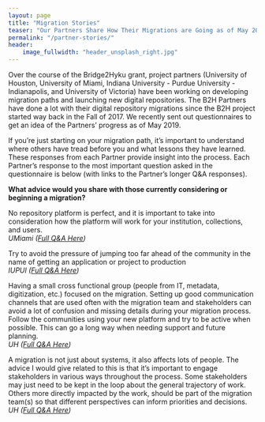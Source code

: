 ```yaml
---
layout: page
title: "Migration Stories"
teaser: "Our Partners Share How Their Migrations are Going as of May 2019"
permalink: "/partner-stories/"
header:
    image_fullwidth: "header_unsplash_right.jpg"
---
```

Over the course of the Bridge2Hyku grant, project partners (University of Houston, University of Miami, Indiana University - Purdue University - Indianapolis, and University of Victoria) have been working on developing migration paths and launching new digital repositories.
The B2H Partners have done a lot with their digital repository migrations since the B2H project started way back in the Fall of 2017. We recently sent out questionnaires to get an idea of the Partners’ progress as of May 2019.   

If you’re just starting on your migration path, it’s important to understand where others have tread before you and what lessons they have learned. These responses from each Partner provide insight into the process.  Each Partner’s response to the most important question asked in the questionnaire is below (with links to the Partner’s longer Q&A responses). 

**What advice would you share with those currently considering or beginning a migration?**

No repository platform is perfect, and it is important to take into consideration how the platform will work for your institution, collections, and users. <br>
*UMiami ([Full Q&A Here](/updates/miami-journey/))*

Try to avoid the pressure of jumping too far ahead of the community in the name of getting an application or project to production <br>
*IUPUI ([Full Q&A Here](/updates/iupui-journey/))*

Having a small cross functional group (people from IT, metadata, digitization, etc.) focused on the migration. Setting up good communication channels that are used often with the migration team and stakeholders can avoid a lot of confusion and missing details during your migration process. Follow the communities using your new platform and try to be active when possible. This can go a long way when needing support and future planning. <br>
*UH ([Full Q&A Here](/updates/houston-journey/))*

A migration is not just about systems, it also affects lots of people. The advice I would give related to this is that it’s important to engage stakeholders in various ways throughout the process. Some stakeholders may just need to be kept in the loop about the general trajectory of work. Others more directly impacted by the work, should be part of the migration team(s) so that different perspectives can inform priorities and decisions. <br>
*UH ([Full Q&A Here](/updates/houston-journey/))*
